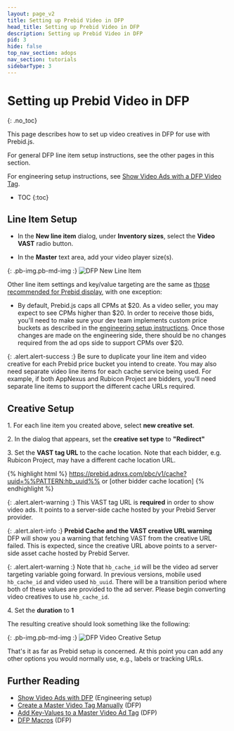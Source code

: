 ```yaml
---
layout: page_v2
title: Setting up Prebid Video in DFP
head_title: Setting up Prebid Video in DFP
description: Setting up Prebid Video in DFP
pid: 3
hide: false
top_nav_section: adops
nav_section: tutorials
sidebarType: 3
---
```


<div class="bs-docs-section" markdown="1">

# Setting up Prebid Video in DFP
{: .no_toc}

This page describes how to set up video creatives in DFP for use with Prebid.js.

For general DFP line item setup instructions, see the other pages in this section.

For engineering setup instructions, see
[Show Video Ads with a DFP Video Tag]({{site.baseurl}}/dev-docs/show-video-with-a-dfp-video-tag.html).

* TOC
{:toc}

## Line Item Setup

- In the **New line item** dialog, under **Inventory sizes**, select the **Video VAST** radio button.

- In the **Master** text area, add your video player size(s).

{: .pb-img.pb-md-img :}
![DFP New Line Item]({{site.baseurl}}/assets/images/ad-ops/dfp-creative-setup/dfp-creative-setup-03.png)

Other line item settings and key/value targeting are the same as [those recommended for Prebid display]({{site.baseurl}}/adops/step-by-step.html#step-1-add-a-line-item), with one exception:

+ By default, Prebid.js caps all CPMs at $20.  As a video seller, you may expect to see CPMs higher than $20.  In order to receive those bids, you'll need to make sure your dev team implements custom price buckets as described in the [engineering setup instructions]({{site.baseurl}}/dev-docs/show-video-with-a-dfp-video-tag.html).  Once those changes are made on the engineering side, there should be no changes required from the ad ops side to support CPMs over $20.

{: .alert.alert-success :}
Be sure to duplicate your line item and video creative for each Prebid price bucket you intend to create. You may also need separate video line items for each cache service being used. For example, if both AppNexus and Rubicon Project are bidders, you'll need separate line items to support the different cache URLs required.

## Creative Setup

1\. For each line item you created above, select **new creative set**.

2\. In the dialog that appears, set the **creative set type** to **"Redirect"**

3\. Set the **VAST tag URL** to the cache location. Note that each bidder, e.g. Rubicon Project, may have a different cache location URL.

{% highlight html %}
   https://prebid.adnxs.com/pbc/v1/cache?uuid=%%PATTERN:hb_uuid%%
or
   [other bidder cache location]
{% endhighlight %}

   {: .alert.alert-warning :}
   This VAST tag URL is **required** in order to show video ads.  It points to
   a server-side cache hosted by your Prebid Server provider.

   {: .alert.alert-info :}
   **Prebid Cache and the VAST creative URL warning**  
   DFP will show you a warning that fetching VAST from the creative
   URL failed.  This is expected, since the creative URL above points
   to a server-side asset cache hosted by Prebid Server.

   {: .alert.alert-warning :}
   Note that `hb_cache_id` will be the video ad server targeting variable going forward.
   In previous versions, mobile used `hb_cache_id` and video used `hb_uuid`. There will be a
   transition period where both of these values are provided to the ad server.
   Please begin converting video creatives to use `hb_cache_id`.

4\. Set the **duration** to **1**

The resulting creative should look something like the following:

{: .pb-img.pb-md-img :}
![DFP Video Creative Setup]({{site.baseurl}}/assets/images/ad-ops/dfp-creative-setup/dfp-creative-setup-04.png)

That's it as far as Prebid setup is concerned.  At this point you can add any other options you would normally use, e.g., labels or tracking URLs.

## Further Reading

+ [Show Video Ads with DFP]({{site.baseurl}}/dev-docs/show-video-with-a-dfp-video-tag.html) (Engineering setup)
+ [Create a Master Video Tag Manually](https://support.google.com/dfp_premium/answer/1068325?hl=en&ref_topic=2480647) (DFP)
+ [Add Key-Values to a Master Video Ad Tag](https://support.google.com/dfp_premium/answer/1080597) (DFP)
+ [DFP Macros](https://support.google.com/dfp_premium/answer/1242718) (DFP)

</div>
